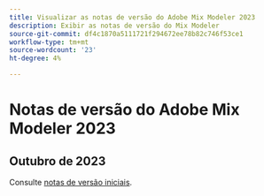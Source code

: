 ```yaml
---
title: Visualizar as notas de versão do Adobe Mix Modeler 2023
description: Exibir as notas de versão do Mix Modeler
source-git-commit: df4c1870a5111721f294672ee78b82c746f53ce1
workflow-type: tm+mt
source-wordcount: '23'
ht-degree: 4%

---
```


# Notas de versão do Adobe Mix Modeler 2023

## Outubro de 2023

Consulte [notas de versão iniciais](latest.md).


